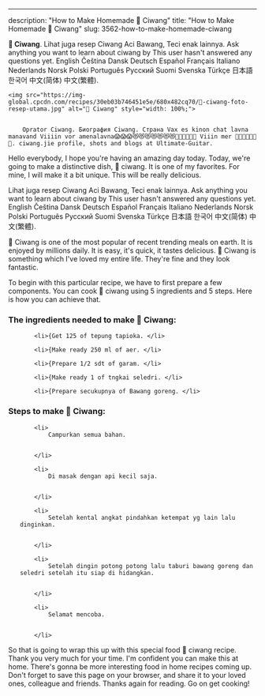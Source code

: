 ---
description: "How to Make Homemade 🍒 Ciwang"
title: "How to Make Homemade 🍒 Ciwang"
slug: 3562-how-to-make-homemade-ciwang

<p>
	<strong>🍒 Ciwang</strong>. 
	Lihat juga resep Ciwang Aci Bawang, Teci enak lainnya. Ask anything you want to learn about ciwang by This user hasn&#39;t answered any questions yet. English Čeština Dansk Deutsch Español Français Italiano Nederlands Norsk Polski Português Pусский Suomi Svenska Türkçe 日本語 한국어 中文(简体) 中文(繁體).
</p>
<p>
	
	<img src="https://img-global.cpcdn.com/recipes/30eb03b746451e5e/680x482cq70/🍒-ciwang-foto-resep-utama.jpg" alt="🍒 Ciwang" style="width: 100%;">
	
	
		Oprator Ciwang. Биография Ciwang. Страна Vax es kinon chat lavna manavand Viiiin vor amenalavna😱😱😱😻😻😻😻😻😻😻💋💋💖💖💖💖 Viiin mer 🍒🍒🍒🍒🍒🍒🍒. ciwang.jie profile, shots and blogs at Ultimate-Guitar.
	
</p>
<p>
	Hello everybody, I hope you're having an amazing day today. Today, we're going to make a distinctive dish, 🍒 ciwang. It is one of my favorites. For mine, I will make it a bit unique. This will be really delicious.
</p>
	
<p>
	Lihat juga resep Ciwang Aci Bawang, Teci enak lainnya. Ask anything you want to learn about ciwang by This user hasn&#39;t answered any questions yet. English Čeština Dansk Deutsch Español Français Italiano Nederlands Norsk Polski Português Pусский Suomi Svenska Türkçe 日本語 한국어 中文(简体) 中文(繁體).
</p>
<p>
	🍒 Ciwang is one of the most popular of recent trending meals on earth. It is enjoyed by millions daily. It is easy, it's quick, it tastes delicious. 🍒 Ciwang is something which I've loved my entire life. They're fine and they look fantastic.
</p>

<p>
To begin with this particular recipe, we have to first prepare a few components. You can cook 🍒 ciwang using 5 ingredients and 5 steps. Here is how you can achieve that.
</p>

<h3>The ingredients needed to make 🍒 Ciwang:</h3>

<ol>
	
		<li>{Get 125 of tepung tapioka. </li>
	
		<li>{Make ready 250 ml of aer. </li>
	
		<li>{Prepare 1/2 sdt of garam. </li>
	
		<li>{Make ready 1 of tngkai seledri. </li>
	
		<li>{Prepare secukupnya of Bawang goreng. </li>
	
</ol>
<p>
	
</p>

<h3>Steps to make 🍒 Ciwang:</h3>

<ol>
	
		<li>
			Campurkan semua bahan.
			
			
		</li>
	
		<li>
			Di masak dengan api kecil saja.
			
			
		</li>
	
		<li>
			Setelah kental angkat pindahkan ketempat yg lain lalu dinginkan.
			
			
		</li>
	
		<li>
			Setelah dingin potong potong lalu taburi bawang goreng dan seledri setelah itu siap di hidangkan.
			
			
		</li>
	
		<li>
			Selamat mencoba.
			
			
		</li>
	
</ol>

<p>
	
</p>

<p>
	So that is going to wrap this up with this special food 🍒 ciwang recipe. Thank you very much for your time. I'm confident you can make this at home. There's gonna be more interesting food in home recipes coming up. Don't forget to save this page on your browser, and share it to your loved ones, colleague and friends. Thanks again for reading. Go on get cooking!
</p>
